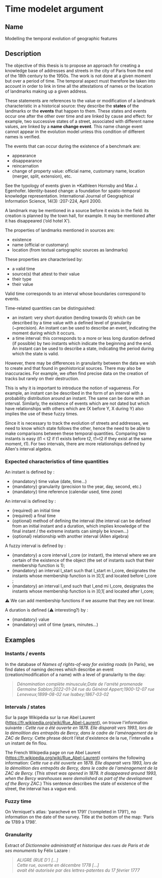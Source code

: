 # Time modelet argument

## Name
Modelling the temporal evolution of geographic features

## Description

The objective of this thesis is to propose an approach for creating a knowledge base of addresses and streets in the city of Paris from the end of the 18th century to the 1950s. The work is not done at a given moment but over a period of time. The temporal aspect must therefore be taken into account in order to link in time all the attestations of names or the location of landmarks making up a given address.

These statements are references to the value or modification of a landmark characteristic in a historical source: they describe the **states** of the landmarks or the **events** that happen to them. These states and events occur one after the other over time and are linked by cause and effect: for example, two successive states of a street, associated with different name values, are linked by a **name change event**. This name change event cannot appear in the evolution model unless this condition of different names is verified.

The events that can occur during the existence of a benchmark are:
* appearance
* disappearance
* reincarnation
* change of property value: official name, customary name, location (merger, split, extension), etc.

See the typology of events given in *Kathleen Hornsby and Max J. Egenhofer. Identity-based change: a foundation for spatio-temporal knowledge representation. International Journal of Geographical Information Science, 14(3) :207-224, April 2000.

A landmark may be mentioned in a source before it exists in the field: its creation is planned by the town hall, for example. It may be mentioned after it has disappeared (‘old hotel X’).

The properties of landmarks mentioned in sources are:
* existence
* name (official or customary)
* location (from textual cartographic sources as landmarks)

These properties are characterised by:
* a valid time
* source(s) that attest to their value
* their type
* their value

Valid time corresponds to an interval whose boundaries correspond to events.

Time-related quantities can be distinguished:
* an instant: very short duration (tending towards 0) which can be described by a time value with a defined level of granularity (~precision). An instant can be used to describe an event, indicating the moment during which it occurs.
* a time interval: this corresponds to a more or less long duration defined (if possible) by two instants which indicate the beginning and the end. An instant can be used to describe a state, indicating the period during which the state is valid.

However, there may be differences in granularity between the data we wish to create and that found in geohistorical sources. There may also be inaccuracies. For example, we often find precise data on the creation of tracks but rarely on their destruction.

This is why it is important to introduce the notion of vagueness. For example, an instant can be described in the form of an interval with a probability distribution around an instant. The same can be done with an interval. Similarly, the existence of events which are not dated but which have relationships with others which are (X before Y, X during Y) also implies the use of these fuzzy times.

Since it is necessary to track the evolution of streets and addresses, we need to know which state follows the other, hence the need to be able to make comparisons between these temporal quantities. Comparing two instants is easy (t1 < t2 if t1 exists before t2, t1=t2 if they exist at the same moment, t1). For two intervals, there are more relationships defined by Allen's interval algebra.

### Expected characteristics of time quantities

An instant is defined by :
* {mandatory} time value (date, time...)
* {mandatory} granularity (precision to the year, day, second, etc.)
* {mandatory} time reference (calendar used, time zone)

An interval is defined by :
* {required} an initial time
* {required} a final time
* {optional} method of defining the interval (the interval can be defined from an initial instant and a duration, which implies knowledge of the final instant / the extreme instants can simply be known...)
* {optional} relationship with another interval (Allen algebra)

A fuzzy interval is defined by :
* {mandatory} a core interval I_core (or instant), the interval where we are certain of the existence of the object (the set of instants such that their membership function is 1);
* {mandatory} an interval I_start such that I_start m I_core, designates the instants whose membership function is in ]0,1[ and located before I_core ;
* {mandatory} an interval I_end such that I_end mi I_core, designates the instants whose membership function is in ]0,1[ and located after I_core;

:warning: We can add membership functions if we assume that they are not linear.

A duration is defined (:warning: interesting?) by :
* {mandatory} value
* {mandatory} unit of time (years, minutes...)

## Examples

### Instants / events

In the database of *Names of rights-of-way for existing roads* (in Paris), we find dates of naming decrees which describe an event (creation/modification of a name) with a level of granularity to the day:
>*Dénomination complète minuscule;Date de l'arrété
promenade Germaine Sablon;2022-01-24
rue du Général Appert;1900-12-07
rue Leneveux;1899-08-02
rue Isabey;1867-03-02*

### Intervals / states
Sur la page Wikipédia sur la rue Abel Laurent (https://fr.wikipedia.org/wiki/Rue_Abel-Laurent), on trouve l'information suivante :
*Cette rue a été ouverte en 1878. Elle disparait vers 1993, lors de la démolition des entrepôts de Bercy, dans le cadre de l'aménagement de la ZAC de Bercy.*
Cette phrase décrit l'état d'existence de la rue, l'intervalle a un instant de fin flou.

The French Wikipedia page on rue Abel Laurent (https://fr.wikipedia.org/wiki/Rue_Abel-Laurent) contains the following information: *Cette rue a été ouverte en 1878. Elle disparait vers 1993, lors de la démolition des entrepôts de Bercy, dans le cadre de l'aménagement de la ZAC de Bercy.* (*This street was opened in 1878. It disappeared around 1993, when the Bercy warehouses were demolished as part of the development of the Bercy ZAC*.) This sentence describes the state of existence of the street, the interval has a vague end.

### Fuzzy time
On Verniquet's atlas: ‘parachevé en 1791’ (‘completed in 1791’), no information on the date of the survey. Title at the bottom of the map: ‘Paris de 1789 à 1798’.

### Granularity
Extract of *Dictionnaire administratif et historique des rues de Paris et de ses monuments* by Félix Lazare :
>*ALIGRE (RUE D') [...] <br/>Cette rue, ouverte en décembre 1778 [...] <br/> avait été autorisée par des lettres-patentes du 17 février 1777*
